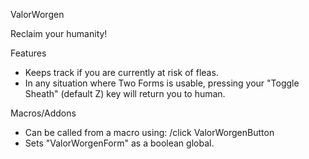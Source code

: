 ValorWorgen

Reclaim your humanity!

Features
 - Keeps track if you are currently at risk of fleas.
 - In any situation where Two Forms is usable, pressing your "Toggle Sheath" (default Z) key will return you to human.

Macros/Addons
 - Can be called from a macro using: /click ValorWorgenButton
 - Sets "ValorWorgenForm" as a boolean global.